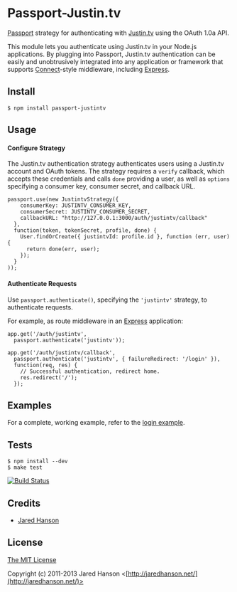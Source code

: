 # Passport-Justin.tv

[Passport](https://github.com/jaredhanson/passport) strategy for authenticating
with [Justin.tv](http://www.justin.tv/) using the OAuth 1.0a API.

This module lets you authenticate using Justin.tv in your Node.js applications.
By plugging into Passport, Justin.tv authentication can be easily and
unobtrusively integrated into any application or framework that supports
[Connect](http://www.senchalabs.org/connect/)-style middleware, including
[Express](http://expressjs.com/).

## Install

    $ npm install passport-justintv

## Usage

#### Configure Strategy

The Justin.tv authentication strategy authenticates users using a Justin.tv
account and OAuth tokens.  The strategy requires a `verify` callback, which
accepts these credentials and calls `done` providing a user, as well as
`options` specifying a consumer key, consumer secret, and callback URL.

    passport.use(new JustintvStrategy({
        consumerKey: JUSTINTV_CONSUMER_KEY,
        consumerSecret: JUSTINTV_CONSUMER_SECRET,
        callbackURL: "http://127.0.0.1:3000/auth/justintv/callback"
      },
      function(token, tokenSecret, profile, done) {
        User.findOrCreate({ justintvId: profile.id }, function (err, user) {
          return done(err, user);
        });
      }
    ));

#### Authenticate Requests

Use `passport.authenticate()`, specifying the `'justintv'` strategy, to
authenticate requests.

For example, as route middleware in an [Express](http://expressjs.com/)
application:

    app.get('/auth/justintv',
      passport.authenticate('justintv'));
    
    app.get('/auth/justintv/callback', 
      passport.authenticate('justintv', { failureRedirect: '/login' }),
      function(req, res) {
        // Successful authentication, redirect home.
        res.redirect('/');
      });

## Examples

For a complete, working example, refer to the [login example](https://github.com/jaredhanson/passport-justintv/tree/master/examples/login).

## Tests

    $ npm install --dev
    $ make test

[![Build Status](https://secure.travis-ci.org/jaredhanson/passport-justintv.png)](http://travis-ci.org/jaredhanson/passport-justintv)

## Credits

  - [Jared Hanson](http://github.com/jaredhanson)

## License

[The MIT License](http://opensource.org/licenses/MIT)

Copyright (c) 2011-2013 Jared Hanson <[http://jaredhanson.net/](http://jaredhanson.net/)>

